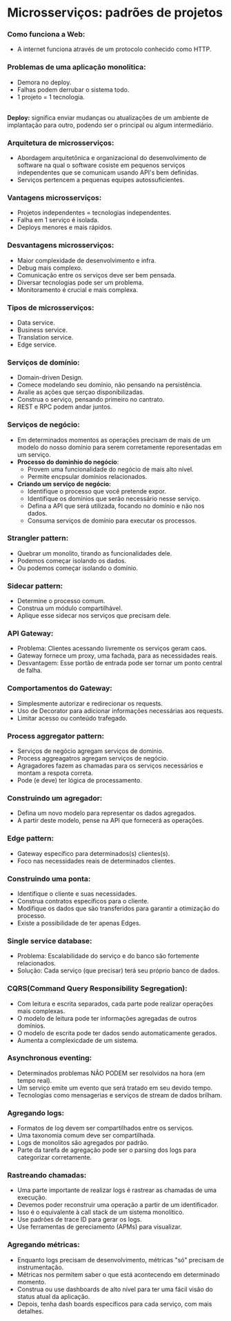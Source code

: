 <h1>Microsserviços: padrões de projetos</h1>

<h3>Como funciona a Web:</h3>
<ul>
<li>A internet funciona através de um protocolo conhecido como HTTP.</li>
</ul>
<h3>Problemas de uma aplicação monolitica:</h3>
<ul>
<li>Demora no deploy.<br></li>
<li>Falhas podem derrubar o sistema todo.<br></li>
<li>1 projeto = 1 tecnologia.<br></li>
</ul>
<br><strong>Deploy:</strong> significa enviar mudanças ou atualizações de um ambiente de implantação para outro, podendo ser o principal ou algum intermediário.<br>

<h3>Arquitetura de microsserviços:</h3>
<ul>
<li>Abordagem arquitetônica e organizacional do desenvolvimento de software na qual o software cosiste em pequenos serviços independentes que se comunicam usando API's bem definidas.<br></li>
<li>Serviços pertencem a pequenas equipes autossuficientes.<br></li>
</ul>
<h3>Vantagens microsserviços:</h3>
<ul>
<li>Projetos independentes = tecnologias independentes.<br></li>
<li>Falha em 1 serviço é isolada.<br></li>
<li>Deploys menores e mais rápidos.<br></li>
</ul>
<h3>Desvantagens microsserviços:</h3>
<ul>
<li>Maior complexidade de desenvolvimento e infra.<br></li>
<li>Debug mais complexo.<br></li>
<li>Comunicação entre os serviços deve ser bem pensada.<br></li>
<li>Diversar tecnologias pode ser um problema.<br></li>
<li>Monitoramento é crucial e mais complexa.<br></li>
</ul>
<h3>Tipos de microsserviços:</h3>
<ul>
<li>Data service.<br></li>
<li>Business service.<br></li>
<li>Translation service.<br></li>
<li>Edge service.<br></li>
</ul>
<h3>Serviços de domínio:</h3>
<ul>
<li>Domain-driven Design.</li>
<li>Comece modelando seu domínio, não pensando na persistência.</li>
<li>Avalie as ações que serçao disponibilizadas.</li>
<li>Construa o serviço, pensando primeiro no cantrato.</li>
<li>REST e RPC podem andar juntos.</li>
</ul>
<h3>Serviços de negócio:</h3>
<ul>
<li>Em determinados momentos as operações precisam de mais de um modelo do nosso domínio para serem corretamente reporesentadas em um serviço.</li>
<li><strong>Processo do dominhio do negócio</strong>:
	<ul>
	<li>Provem uma funcionalidade do negócio de mais alto nível.</li>
	<li>Permite encpsular domínios relacionados.</li>
	</ul>
</li>
<li><strong>Criando um serviço de negócio:</strong>
	<ul>
	<li>Identifique o processo que você pretende expor.</li>
	<li>Identifique os domínios que serão necessário nesse serviço.</li>
	<li>Defina a API que será utilizada, focando no domínio e não nos dados.</li>
	<li>Consuma serviços de domínio para executar os processos.</li>
	</ul>
</li>
</ul>
<h3>Strangler pattern:</h3>
<ul>
<li>Quebrar um monolito, tirando as funcionalidades dele.</li>
<li>Podemos começar isolando os dados.</li>
<li>Ou podemos começar isolando o domínio.</li>
</ul>
<h3>Sidecar pattern:</h3>
<ul>
<li>Determine o processo comum.</li>
<li>Construa um módulo compartilhável.</li>
<li>Aplique esse sidecar nos serviços que precisam dele.</li>
</ul>
<h3>API Gateway:</h3>
<ul>
<li>Problema: Clientes acessando livremente os serviços geram caos.</li>
<li>Gateway fornece um proxy, uma fachada, para as necessidades reais.</li>
<li>Desvantagem: Esse portão de entrada pode ser tornar um ponto central de falha.</li>
</ul>
<h3>Comportamentos do Gateway:</h3>
<ul>
<li>Simplesmente autorizar e redirecionar os requests.</li>
<li>Uso de Decorator para adicionar informações necessárias aos requests.</li>
<li>Limitar acesso ou conteúdo trafegado.</li>
</ul>
<h3>Process aggregator pattern:</h3>
<ul>
<li>Serviços de negócio agregam serviços de domínio.</li>
<li>Process aggreagatros agregam serviços de negócio.</li>
<li>Agragadores fazem as chamadas para os serviços necessários e montam a respota correta.</li>
<li>Pode (e deve) ter lógica de processamento.</li>
</ul>
<h3>Construindo um agregador:</h3>
<ul>
<li>Defina um novo modelo para representar os dados agregados.</li>
<li>A partir deste modelo, pense na API que fornecerá as operações.</li>
</ul>
<h3>Edge pattern:</h3>
<ul>
<li>Gateway específico para determinados(s) clientes(s).</li>
<li>Foco nas necessidades reais de determinados clientes.</li>
</ul>
<h3>Construindo uma ponta:</h3>
<ul>
<li>Identifique o cliente e suas necessidades.</li>
<li>Construa contratos específicos para o cliente.</li>
<li>Modifique os dados que são transferidos para garantir a otimização do processo.</li>
<li>Existe a possibilidade de ter apenas Edges.</li>
</ul>

<h3>Single service database:</h3>
<ul>
<li>Problema: Escalabilidade do serviço e do banco são fortemente relacionados.</li>
<li>Solução: Cada serviço (que precisar) terá seu próprio banco de dados.</li>
</ul>
<h3>CQRS(Command Query Responsibility Segregation):</h3>
<ul>
<li>Com leitura e escrita separados, cada parte pode realizar operações mais complexas.</li>
<li>O modelo de leitura pode ter informações agregadas de outros domínios.</li>
<li>O modelo de escrita pode ter dados sendo automaticamente gerados.</li>
<li>Aumenta a complexicdade de um sistema.</li>
</ul>
<h3>Asynchronous eventing:</h3>
<ul>
<li>Determinados problemas NÂO PODEM ser resolvidos na hora (em tempo real).</li>
<li>Um serviço emite um evento que será tratado em seu devido tempo.</li>
<li>Tecnologias como mensagerias e serviços de stream de dados brilham.</li>
</ul>
<h3>Agregando logs:</h3>
<ul>
<li>Formatos de log devem ser compartilhados entre os serviços.</li>
<li>Uma taxonomia comum deve ser compartilhada.</li>
<li>Logs de monolitos são agregados por padrão.</li>
<li>Parte da tarefa de agregação pode ser o parsing dos logs para categorizar corretamente.</li>
</ul>
<h3>Rastreando chamadas:</h3>
<ul>
<li>Uma parte importante de realizar logs é rastrear as chamadas de uma execução.</li>
<li>Devemos poder reconstruir uma operação a partir de um identificador.</li>
<li>Isso é o equivalente à call stack de um sistema monolítico.</li>
<li>Use padrões de trace ID para gerar os logs.</li>
<li>Use ferramentas de gereciamento (APMs) para visualizar.</li>
</ul>
<h3>Agregando métricas:</h3>
<ul>
<li>Enquanto logs precisam de desenvolvimento, métricas "só" precisam de instrumentação.</li>
<li>Métricas nos permitem saber o que está acontecendo em determinado momento.</li>
<li>Construa ou use dashboards de alto nível para ter uma fácil visão do status atual da aplicação.</li>
<li>Depois, tenha dash boards específicos para cada serviço, com mais detalhes.</li>
</ul>
